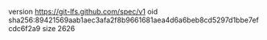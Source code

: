 version https://git-lfs.github.com/spec/v1
oid sha256:89421569aab1aec3afa2f8b9661681aea4d6a6beb8cd5297d1bbe7efcdc6f2a9
size 2626
